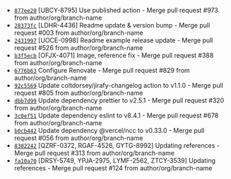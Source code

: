 * [`877ee20`](http://github.com/arglebargle/commit/877ee2075b3a1282aa29735fd340b52fcb595a03) [UBCY-8795] Use published action - Merge pull request #973 from author/org/branch-name
* [`28373fc`](http://github.com/arglebargle/commit/28373fcde852604108241675f036a97fe942c2b7) [LDHR-4436] Readme update & version bump - Merge pull request #003 from author/org/branch-name
* [`2431997`](http://github.com/arglebargle/commit/24319973161d4978c43624406860b3bf0ca9c05f) [UOCE-0998] Readme example release update - Merge pull request #526 from author/org/branch-name
* [`b3f5ecb`](http://github.com/arglebargle/commit/b3f5ecb7fb185b59c8cb3c8c9186afb32bcd4c6d) [OFJX-4071] Image, reference fix - Merge pull request #388 from author/org/branch-name
* [`6776b63`](http://github.com/arglebargle/commit/6776b63ad30d8db73ac0f5f1d7a0162f8f08ccca) Configure Renovate - Merge pull request #829 from author/org/branch-name
* [`92c5569`](http://github.com/arglebargle/commit/92c5569ca7a2c4e9ae034ae4aea7584afd0ec5f6) Update coltdorsey/jirafy-changelog action to v1.1.0 - Merge pull request #805 from author/org/branch-name
* [`dbb7d99`](http://github.com/arglebargle/commit/dbb7d99ab3c7b0db78331c78f090ea085190aeca) Update dependency prettier to v2.5.1 - Merge pull request #320 from author/org/branch-name
* [`3c0ef51`](http://github.com/arglebargle/commit/3c0ef51c5ef0c138f910e8081a947c87e0d88709) Update dependency eslint to v8.4.1 - Merge pull request #678 from author/org/branch-name
* [`b0cb442`](http://github.com/arglebargle/commit/b0cb442447de5ab454cc080b51a6230ab57a08ab) Update dependency @vercel/ncc to v0.33.0 - Merge pull request #056 from author/org/branch-name
* [`8302242`](http://github.com/arglebargle/commit/830224209c9988e2fa8f320901b4c9fae40741ff) [QZRF-0372, RGAF-4526, GYTG-8992] Updating references - Merge pull request #313 from author/org/branch-name
* [`fa10a70`](http://github.com/arglebargle/commit/fa10a70e0390c83b1eda3d85a60e0336dc685e96) [DRSY-5749, YPJA-2975, LYMF-2562, ZTCY-3539] Updating references - Merge pull request #124 from author/org/branch-name